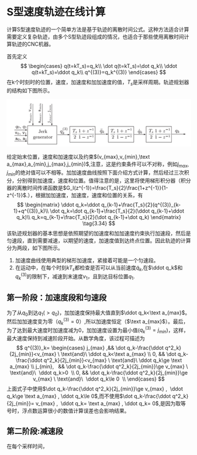 # S型速度轨迹在线计算

计算S型速度轨迹的一个简单方法是基于轨迹的离散时间公式。这种方法适合计算需要定义复杂轨迹，由多个S型轨迹段组成的情况，也适合于那些使用离散时间计算轨迹的CNC机器。

首先定义
$$
\begin{cases}
q(t=kT_s)=q_k\\
\dot q(t=kT_s)=\dot q_k\\
\ddot q(t=kT_s)=\ddot q_k\\
q^{(3)}=q_k^{(3)}
\end{cases}
$$
在k个时刻时的位置，速度，加速度和加加速度的值，$T_s$是采样周期。轨迹规划器的结构如下图所示。

![S型轨迹规划器](image\Fig3.20.png)

给定始末位置，速度和加速度以及约束$(v_{max},v_{min},\text a_{max},a_{min},j_{max},j_{min})$,注意，这是约束条件可以不对称，例如$j_{max},j_{min}$的绝对值可以不相等。加加速度曲线按照下面介绍方式计算，然后经过三次积分，分别得到加速度，速度和位置。值得注意的是，这里将使用梯形积分器（积分器的离散时间传递函数是$G_I(z^{-1})=\frac{T_s}{2}\frac{1+z^{-1}}{1-z^{-1}}$.），根据加加速度，加速度，速度和位置的关系，有
$$
\begin{matrix}
\ddot q_k=\ddot q_{k-1}+\frac{T_s}{2}(q^{(3)}_{k-1}+q^{(3)}_k)\\
\dot q_k=\dot q_{k-1}+\frac{T_s}{2}(\ddot q_{k-1}+\ddot q_k)\\
q_k=q_{k-1}+\frac{T_s}{2}(\dot q_{k-1}+\dot q_k)
\end{matrix}
\tag{3.34}
$$
该轨迹规划器的基本思想是依照期望的加速度和加加速度约束执行加速段，然后是匀速段，直到需要减速，以期望的速度，加速度值到达终点位置。因此轨迹的计算分为两段，如下图所示。

1. 加速度曲线使用典型的梯形加速度，紧接着可能是一个匀速段。
2. 在运动中，在每个时刻$kT_s$都检查是否可以从当前速度$\dot q_k$,在$\ddot q_k$和$q^{(3)}_k$的限制下，减速到末速度$v_1$，且到达目标位置$q_1$.

## 第一阶段：加速度段和匀速段

为了从$q_0​$到达$q_1(>q_0)​$，加加速度保持最大值直到$\ddot q_k<\text a_{max}​$。然后加加速度变为零（$q^{(3)}_k=0​$）,所以加速度恒定（$\text a_{max}​$）。最后，为了达到最大速度时加速度减为0，加加速度设置为最小值($q_{k}^{(3)}=j_{min}​$)，这样，最大速度保持到减速阶段开始。从数学角度，该过程可描述为
$$
q^{(3)}_k=
\begin{cases}
j_{max} ,&& \dot q_k-\frac{\ddot q^2_k}{2j_{min}}<v_{max} \ \text{and}\  \ddot q_k<\text a_{max}  \\
0,   && \dot q_k-\frac{\ddot q^2_k}{2j_{min}}<v_{max} \ \text{and}\  \ddot q_k\ge \text a_{max}  \\
j_{min},   && \dot q_k-\frac{\ddot q^2_k}{2j_{min}}\ge v_{max} \ \text{and}\  \ddot q_k>0  \\
0,     && \dot q_k-\frac{\ddot q^2_k}{2j_{min}}\ge v_{max} \ \text{and}\  \ddot q_k\le 0  \\
\end{cases}
$$
上面式子中使用$\dot q_k-\frac{\ddot q^2_k}{2j_{min}}\ge v_{max} ,  \ddot q_k\ge \text a_{max}  , \ddot q_k\le 0$,而不使用$\dot q_k-\frac{\ddot q^2_k}{2j_{min}}= v_{max} ,  \ddot q_k= \text a_{max}  , \ddot q_k= 0$,是因为取等号时，浮点数运算很小的数值计算误差也会影响结果。

## 第二阶段:减速段

在每个采样时间，
